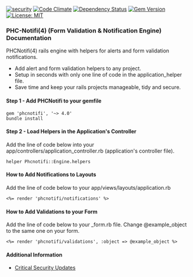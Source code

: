 [![security](https://hakiri.io/github/PHCNetworks/phc-notifi/master.svg)](https://hakiri.io/github/PHCNetworks/phc-notifi/master)
[![Code Climate](https://codeclimate.com/github/PHCNetworks/phc-notifi/badges/gpa.svg)](https://codeclimate.com/github/PHCNetworks/phc-notifi)
[![Dependency Status](https://gemnasium.com/badges/github.com/PHCNetworks/phc-notifi.svg)](https://gemnasium.com/github.com/PHCNetworks/phc-notifi)
[![Gem Version](https://badge.fury.io/rb/phcnotifi.svg)](https://badge.fury.io/rb/phcnotifi)
[![License: MIT](https://img.shields.io/badge/License-MIT-blue.svg)](https://github.com/PHCNetworks/phc-notifi/blob/master/MIT-LICENSE)  

### PHC-Notifi(4) (Form Validation & Notification Engine) Documentation
PHCNotifi(4) rails engine with helpers for alerts and form validation notifications.  
  
* Add alert and form validation helpers to any project.
* Setup in seconds with only one line of code in the application_helper file.
* Save time and keep your rails projects manageable, tidy and secure.
  
#### Step 1 - Add PHCNotifi to your gemfile  

	gem 'phcnotifi', '~> 4.0'
	bundle install
  
#### Step 2 - Load Helpers in the Application's Controller  
Add the line of code below into your app/controllers/application_controller.rb (application's controller file).  
  
	helper Phcnotifi::Engine.helpers
  
#### How to Add Notifications to Layouts
Add the line of code below to your app/views/layouts/application.rb  

	<%= render 'phcnotifi/notifications' %>
  
#### How to Add Validations to your Form
Add the line of code below to your _form.rb file. Change @example_object to the same one on your form.  

	<%= render 'phcnotifi/validations', :object => @example_object %>
  
#### Additional Information

- [Critical Security Updates](https://github.com/PHCNetworks/phc-notifi/wiki/Critical-Security-Updates)